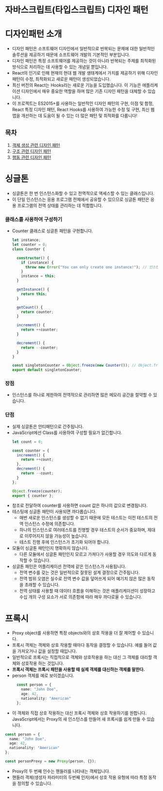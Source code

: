 # 자바스크립트(타입스크립트) 디자인 패턴

# 디자인패턴 소개
- 디자인 패턴은 소프트웨어 디자인에서 일반적으로 반복되는 문제에 대한 일반적인 솔루션을 제공하기 때문에 소프트웨어 개발의 기본적인 부분입니다.
- 디자인 패턴은 특정 소프트웨어를 제공하는 것이 아니라 반복되는 주제를 최적화된 방식으로 처리하는 데 사용할 수 있는 개념일 뿐입니다.
- React의 인기로 인해 현재의 현대 웹 개발 생태계에서 가치를 제공하기 위해 디자인 패턴이 수정, 최적화되고 새로운 패턴이 생성되었습니다.
- 최신 버전의 React는 Hooks라는 새로운 기능을 도입했습니다. 이 기능은 애플리케이션 디자인에서 매우 중요한 역할을 하며 많은 기존 디자인 패턴을 대체할 수 있습니다.
- 이 프로젝트는 ES2015+를 사용하는 일반적인 디자인 패턴의 구현, 이점 및 함정, React 특정 디자인 패턴, React Hooks를 사용하여 가능한 수정 및 구현, 최신 웹 앱을 개선하는 데 도움이 될 수 있는 더 많은 패턴 및 최적화를 다룹니다!

## 목차
1. [객체 생성 관련 디자인 패턴](./1)
2. [구조 관련 디자인 패턴](./2)
3. [행동 관련 디자인 패턴](./3)

# 싱글톤
- 싱글톤은 한 번 인스턴스화할 수 있고 전역적으로 액세스할 수 있는 클래스입니다.
- 이 단일 인스턴스는 응용 프로그램 전체에서 공유할 수 있으므로 싱글톤 패턴은 응용 프로그램의 전역 상태를 관리하는 데 적합합니다.

### 클래스를 사용하여 구성하기
- Counter 클래스로 싱글톤 패턴을 구현합니다.
    ```typescript
    let instance;
    let counter = 0;
    class Counter {
    
      constructor() {
        if (instance) {
          throw new Error("You can only create one instance!"); // 인스턴스 생성 시 에러 발생
        }
        instance = this;
      }
    
      getInstance() {
        return this;
      }
    
      getCount() {
        return counter;
      }
    
      increment() {
        return ++counter;
      }
    
      decrement() {
        return --counter;
      }
    }
    
    const singletonCounter = Object.freeze(new Counter()); // Object.freeze를 사용해서 업데이트, 추가, 삭제 불가능
    export default singletonCounter;
    ```

### 장점
- 인스턴스를 하나로 제한하여 전역적으로 관리하면 많은 메모리 공간을 절약할 수 있습니다.

### 단점
- 실제 싱글톤은 안티패턴으로 간주됩니다.
- JavaScript에선 Class를 사용하여 구성할 필요가 없긴합니다.
    ```typescript
    let count = 0;
    
    const counter = {
      increment() {
        return ++count;
      },
      decrement() {
        return --count;
      }
    };
    
    Object.freeze(counter);
    export { counter };
    ```
- 참조로 전달하여 counter를 사용하면 count 값은 하나의 값으로 변경됩니다.
- 테스팅에 싱글톤 패턴이 사용되면 까다롭습니다.
  - 매번 새로운 인스턴스를 생성할 수 없기 때문에 모든 테스트는 이전 테스트의 전역 인스턴스 수정에 의존합니다.
  - 하나의 인스턴스로 여러테스트를 진행할 경우 테스트의 순서가 중요하며, 제대로 이루어지지 않을 가능성이 높습니다.
  - 테스트 진행 후에 인스턴스가 초기화 되어야 합니다.
- 모듈이 싱글톤 패턴인지 명확하지 않습니다.
  - 다른 모듈에서 싱글톤 패턴인지 모르고 가져다가 사용할 경우 의도와 다르게 동작할 수 있습니다.
- 싱글톤 패턴은 어플리케이션 전역에 같은 인스턴스가 사용됩니다.
  - 전역 변수를 갖는 것은 일반적으로 잘못된 설계 결정으로 간주됩니다.
  - 전역 범위 오염은 실수로 전역 변수 값을 덮어쓰게 되어 예기치 않은 많은 동작을 초래할 수 있습니다.
  - 전역 상태를 사용할 때 데이터 흐름을 이해하는 것은 애플리케이션이 성장하고 수십 개의 구성 요소가 서로 의존함에 따라 매우 까다로울 수 있습니다.

# 프록시
- Proxy object를 사용하면 특정 objects와의 상호 작용을 더 잘 제어할 수 있습니다.
- 프록시 객체는 객체와 상호 작용할 때마다 동작을 결정할 수 있습니다. 예를 들어 값을 가져오거나 값을 설정할 때입니다.
- 일반적으로 프록시는 직접적으로 객체와 상호작용을 하는 대신 그 객체를 대리할 객체와 상호작용 하는 것입니다.
- **프록시 객체는 프록시 패턴을 사용할 때 실제 객체를 대신하는 객체를 말한다.**
- person 객체를 예로 보이겠습니다.
  ```typescript
    const person = {
      name: "John Doe",
      age: 42,
      nationality: "American"
    };
  ```
- 이 객체와 직접 상호 작용하는 대신 프록시 객체와 상호 작용하기를 원합니다. JavaScript에서는 Proxy의 새 인스턴스를 만들어 새 프록시를 쉽게 만들 수 있습니다.
```typescript
const person = {
  name: "John Doe",
  age: 42,
  nationality: "American"
};

const personProxy = new Proxy(person, {});
```
- Proxy의 두 번째 인수는 핸들러를 나타내는 객체입니다.
- 핸들러 객체(생성자 파라미터의 두번째 인자)에서 상호 작용 유형에 따라 특정 동작을 정의할 수 있습니다.